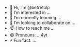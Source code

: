 - 👋 Hi, I’m @betrefolp
- 👀 I’m interested in ...
- 🌱 I’m currently learning ...
- 💞️ I’m looking to collaborate on ...
- 📫 How to reach me ...
- 😄 Pronouns: ...4yt
- ⚡ Fun fact: ...

<!---
betrefolp/betrefolp is a ✨ special ✨ repository because its `README.md` (this file) appears on your GitHub profile.
You can click the Preview link to take a look at your23
changes.
--->
